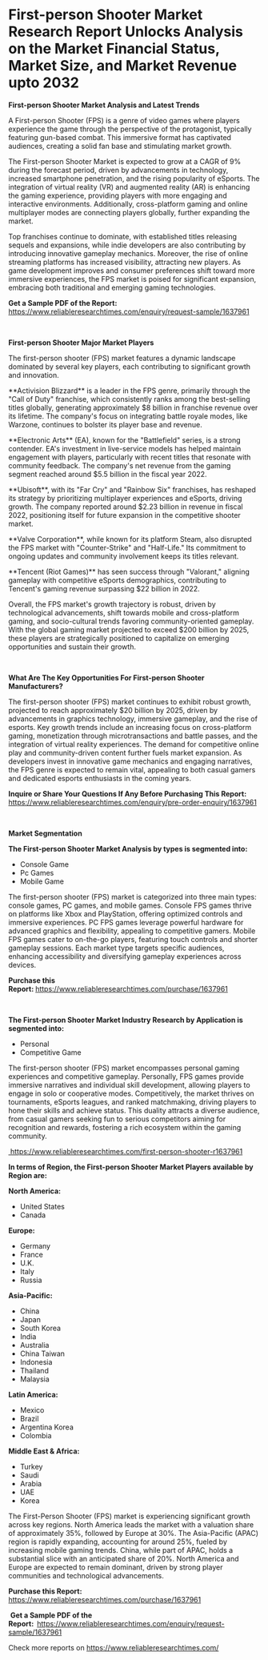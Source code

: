 <p><h1>First-person Shooter Market Research Report Unlocks Analysis on the Market Financial Status, Market Size, and Market Revenue upto 2032</h1></p><p><strong>First-person Shooter Market Analysis and Latest Trends</strong></p>
<p><p>A First-person Shooter (FPS) is a genre of video games where players experience the game through the perspective of the protagonist, typically featuring gun-based combat. This immersive format has captivated audiences, creating a solid fan base and stimulating market growth.</p><p>The First-person Shooter Market is expected to grow at a CAGR of 9% during the forecast period, driven by advancements in technology, increased smartphone penetration, and the rising popularity of eSports. The integration of virtual reality (VR) and augmented reality (AR) is enhancing the gaming experience, providing players with more engaging and interactive environments. Additionally, cross-platform gaming and online multiplayer modes are connecting players globally, further expanding the market.</p><p>Top franchises continue to dominate, with established titles releasing sequels and expansions, while indie developers are also contributing by introducing innovative gameplay mechanics. Moreover, the rise of online streaming platforms has increased visibility, attracting new players. As game development improves and consumer preferences shift toward more immersive experiences, the FPS market is poised for significant expansion, embracing both traditional and emerging gaming technologies.</p></p>
<p><strong>Get a Sample PDF of the Report:&nbsp;</strong> <a href="https://www.reliableresearchtimes.com/enquiry/request-sample/1637961?utm_campaign=3291&utm_medium=2&utm_source=Github&utm_content=ia&utm_term=11032025&utm_id=first-person-shooter">https://www.reliableresearchtimes.com/enquiry/request-sample/1637961</a></p>
<p>&nbsp;</p>
<p><strong>First-person Shooter Major Market Players</strong></p>
<p><p>The first-person shooter (FPS) market features a dynamic landscape dominated by several key players, each contributing to significant growth and innovation. </p><p>**Activision Blizzard** is a leader in the FPS genre, primarily through the "Call of Duty" franchise, which consistently ranks among the best-selling titles globally, generating approximately $8 billion in franchise revenue over its lifetime. The company's focus on integrating battle royale modes, like Warzone, continues to bolster its player base and revenue.</p><p>**Electronic Arts** (EA), known for the "Battlefield" series, is a strong contender. EA's investment in live-service models has helped maintain engagement with players, particularly with recent titles that resonate with community feedback. The company's net revenue from the gaming segment reached around $5.5 billion in the fiscal year 2022.</p><p>**Ubisoft**, with its "Far Cry" and "Rainbow Six" franchises, has reshaped its strategy by prioritizing multiplayer experiences and eSports, driving growth. The company reported around $2.23 billion in revenue in fiscal 2022, positioning itself for future expansion in the competitive shooter market.</p><p>**Valve Corporation**, while known for its platform Steam, also disrupted the FPS market with "Counter-Strike" and "Half-Life." Its commitment to ongoing updates and community involvement keeps its titles relevant. </p><p>**Tencent (Riot Games)** has seen success through "Valorant," aligning gameplay with competitive eSports demographics, contributing to Tencent's gaming revenue surpassing $22 billion in 2022.</p><p>Overall, the FPS market's growth trajectory is robust, driven by technological advancements, shift towards mobile and cross-platform gaming, and socio-cultural trends favoring community-oriented gameplay. With the global gaming market projected to exceed $200 billion by 2025, these players are strategically positioned to capitalize on emerging opportunities and sustain their growth.</p></p>
<p>&nbsp;</p>
<p><strong>What Are The Key Opportunities For First-person Shooter Manufacturers?</strong></p>
<p><p>The first-person shooter (FPS) market continues to exhibit robust growth, projected to reach approximately $20 billion by 2025, driven by advancements in graphics technology, immersive gameplay, and the rise of esports. Key growth trends include an increasing focus on cross-platform gaming, monetization through microtransactions and battle passes, and the integration of virtual reality experiences. The demand for competitive online play and community-driven content further fuels market expansion. As developers invest in innovative game mechanics and engaging narratives, the FPS genre is expected to remain vital, appealing to both casual gamers and dedicated esports enthusiasts in the coming years.</p></p>
<p><strong>Inquire or Share Your Questions If Any Before Purchasing This Report:</strong> <a href="https://www.reliableresearchtimes.com/enquiry/pre-order-enquiry/1637961?utm_campaign=3291&utm_medium=2&utm_source=Github&utm_content=ia&utm_term=11032025&utm_id=first-person-shooter">https://www.reliableresearchtimes.com/enquiry/pre-order-enquiry/1637961</a></p>
<p>&nbsp;</p>
<p><strong>Market Segmentation</strong></p>
<p><strong>The First-person Shooter Market Analysis by types is segmented into:</strong></p>
<p><ul><li>Console Game</li><li>Pc Games</li><li>Mobile Game</li></ul></p>
<p><p>The first-person shooter (FPS) market is categorized into three main types: console games, PC games, and mobile games. Console FPS games thrive on platforms like Xbox and PlayStation, offering optimized controls and immersive experiences. PC FPS games leverage powerful hardware for advanced graphics and flexibility, appealing to competitive gamers. Mobile FPS games cater to on-the-go players, featuring touch controls and shorter gameplay sessions. Each market type targets specific audiences, enhancing accessibility and diversifying gameplay experiences across devices.</p></p>
<p><strong>Purchase this Report:&nbsp;</strong><a href="https://www.reliableresearchtimes.com/purchase/1637961?utm_campaign=3291&utm_medium=2&utm_source=Github&utm_content=ia&utm_term=11032025&utm_id=first-person-shooter">https://www.reliableresearchtimes.com/purchase/1637961</a></p>
<p>&nbsp;</p>
<p><strong>The First-person Shooter Market Industry Research by Application is segmented into:</strong></p>
<p><ul><li>Personal</li><li>Competitive Game</li></ul></p>
<p><p>The first-person shooter (FPS) market encompasses personal gaming experiences and competitive gameplay. Personally, FPS games provide immersive narratives and individual skill development, allowing players to engage in solo or cooperative modes. Competitively, the market thrives on tournaments, eSports leagues, and ranked matchmaking, driving players to hone their skills and achieve status. This duality attracts a diverse audience, from casual gamers seeking fun to serious competitors aiming for recognition and rewards, fostering a rich ecosystem within the gaming community.</p></p>
<p><a href="https://www.reliableresearchtimes.com/first-person-shooter-r1637961?utm_campaign=3291&utm_medium=2&utm_source=Github&utm_content=ia&utm_term=11032025&utm_id=first-person-shooter">&nbsp;https://www.reliableresearchtimes.com/first-person-shooter-r1637961</a></p>
<p><strong>In terms of Region, the First-person Shooter Market Players available by Region are:</strong></p>
<p>
    <p> <strong> North America: </strong>
        <ul>
            <li>United States</li>
            <li>Canada</li>
        </ul>
        </p> 
    <p> <strong> Europe: </strong>
        <ul>
            <li>Germany</li>
            <li>France</li>
            <li>U.K.</li>
            <li>Italy</li>
            <li>Russia</li>
        </ul>
        </p> 
    <p> <strong> Asia-Pacific: </strong>
        <ul>
            <li>China</li>
            <li>Japan</li>
            <li>South Korea</li>
            <li>India</li>
            <li>Australia</li>
            <li>China Taiwan</li>
            <li>Indonesia</li>
            <li>Thailand</li>
            <li>Malaysia</li>
        </ul>
        </p> 
    <p> <strong> Latin America: </strong>
        <ul>
            <li>Mexico</li>
            <li>Brazil</li>
            <li>Argentina Korea</li>
            <li>Colombia</li>
        </ul>
        </p> 
    <p> <strong> Middle East & Africa: </strong>
        <ul>
            <li>Turkey</li>
            <li>Saudi</li>
            <li>Arabia</li>
            <li>UAE</li>
            <li>Korea</li>
        </ul>
    </p>
    </p>
<p><p>The First-Person Shooter (FPS) market is experiencing significant growth across key regions. North America leads the market with a valuation share of approximately 35%, followed by Europe at 30%. The Asia-Pacific (APAC) region is rapidly expanding, accounting for around 25%, fueled by increasing mobile gaming trends. China, while part of APAC, holds a substantial slice with an anticipated share of 20%. North America and Europe are expected to remain dominant, driven by strong player communities and technological advancements.</p></p>
<p><strong>Purchase this Report: </strong><a href="https://www.reliableresearchtimes.com/purchase/1637961?utm_campaign=3291&utm_medium=2&utm_source=Github&utm_content=ia&utm_term=11032025&utm_id=first-person-shooter">https://www.reliableresearchtimes.com/purchase/1637961</a></p>
<p>&nbsp;<strong>Get a Sample PDF of the Report:&nbsp;&nbsp;</strong><a href="https://www.reliableresearchtimes.com/enquiry/request-sample/1637961?utm_campaign=3291&utm_medium=2&utm_source=Github&utm_content=ia&utm_term=11032025&utm_id=first-person-shooter">https://www.reliableresearchtimes.com/enquiry/request-sample/1637961</a></p>
<p><strong></strong></p>
<p>Check more reports on <a href="https://www.reliableresearchtimes.com/?utm_campaign=3291&utm_medium=2&utm_source=Github&utm_content=ia&utm_term=11032025&utm_id=first-person-shooter">https://www.reliableresearchtimes.com/</a></p>